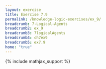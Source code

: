 ```yaml
---
layout: exercise
title: Exercise 7.9
permalink: /knowledge-logic-exercises/ex_9/
breadcrumb: 7-Logical-Agents
breadcrumb2: ex_9
breadcrumb3: 7logicalAgents
breadcrumb4: ch7ex9
breadcrumb5: ex7.9
home: "true"
---
```


{% include mathjax_support %}


